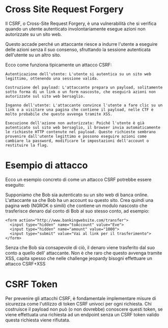 # Cross Site Request Forgery

Il CSRF, o Cross-Site Request Forgery, è una vulnerabilità che si verifica quando un utente autenticato involontariamente esegue azioni non autorizzate su un sito web. 

Questo accade perché un attaccante riesce a indurre l'utente a eseguire delle azioni senza il suo consenso, sfruttando la sessione autenticata dell'utente su un altro sito.

Ecco come funziona tipicamente un attacco CSRF:

    Autenticazione dell'utente: L'utente si autentica su un sito web legittimo, ottenendo una sessione valida.

    Costruzione del payload: L'attaccante prepara un payload, solitamente sotto forma di un link o un form nascosto, che eseguirà azioni non autorizzate sul sito web bersaglio.

    Inganno dell'utente: L'attaccante convince l'utente a fare clic su un link o a visitare una pagina che contiene il payload, nelle CTF è molto probabile che questo avvenga tramite XSS.

    Esecuzione dell'azione non autorizzata: Poiché l'utente è già autenticato sul sito web bersaglio, il browser invia automaticamente le richieste HTTP contenute nel payload. Queste richieste sembrano provenire dall'utente legittimo e possono eseguire azioni come cambiare la password, modificare le impostazioni dell'account o restituire la flag.

# Esempio di attacco

Ecco un esempio concreto di come un attacco CSRF potrebbe essere eseguito:

Supponiamo che Bob sia autenticato su un sito web di banca online. L'attaccante sa che Bob ha un account su questo sito. Crea quindi una pagina web (NGROK o simili) che contiene un modulo nascosto che trasferisce denaro dal conto di Bob al suo stesso conto, ad esempio:

```
<form action="http://www.bankingwebsite.com/transfer">
  <input type="hidden" name="toAccount" value="Eve">
  <input type="hidden" name="amount" value="1000">
  <input type="submit" value="Vai al link per il trasferimento">
</form>
```

Senza che Bob sia consapevole di ciò, il denaro viene trasferito dal suo conto a quello dell' attaccante. Non è che raro che questo avvenga tramite XSS, capita spesso che nelle challenge jeopardy bisogni effettuare un attacco CSRF+XSS

# CSRF Token
Per prevenire gli attacchi CSRF, è fondamentale implementare misure di sicurezza come l'utilizzo di token CSRF univoci per ogni richiesta.
Chi costruisce il payload non può (o non dovrebbe) conoscere questi token, se viene effettuata una richiesta ad un endpoint senza un CSRF token valido questa richiesta viene rifiutata.
